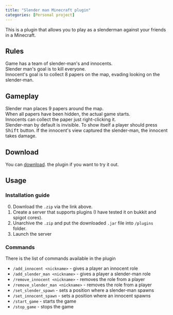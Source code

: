 ```yaml
---
title: "Slender man Minecraft plugin"
categories: [Personal project]
---
```



This is a plugin that allows you to play as a slenderman against your friends in a Minecraft.


## Rules

Game has a team of slender-man's and innocents.\
Slender man's goal is to kill everyone.\
Innocent's goal is to collect 8 papers on the map, evading looking on the slender-man.

## Gameplay

Slender man places 9 papers around the map.\
When all papers have been hidden, the actual game starts.\
Innocents can collect the paper just right-clicking it.\
Slender-man by default is invisible. To show itself a player should press <kbd>Shift</kbd> button. If the innocent's view captured the slender-man, the innocent takes damage.

## Download

You can [download](../../post_data/slender_man/SlenderMan-MCPlugin.zip "Download"). the plugin if you want to try it out.

## Usage

### Installation guide

0. Download the `.zip` via the link above.
1. Create a server that supports plugins (I have tested it on bukkit and spigot cores).
2. Unarchive the `.zip` and put the downloaded `.jar` file into `/plugins` folder.
3. Launch the server

### Commands

There is the list of commands available in the plugin

- `/add_innocent <nickname>` - gives a player an innocent role
- `/add_slender_man <nickname>` - gives a player a slender-man role
- `/remove_innocent <nickname>` - removes the role from a player
- `/remove_slender_man <nickname>` - removes the role from a player
- `/set_slender_spawn` - sets a position where a slender-man spawns
- `/set_innocent_spawn` - sets a position where an innocent spawns
- `/start_game` - starts the game
- `/stop_game` - stops the game